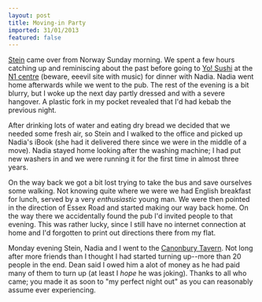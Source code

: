 ```yaml
---
layout: post
title: Moving-in Party
imported: 31/01/2013
featured: false
---
```


[Stein](http://www.sem-jacobsen.no/) came over from Norway Sunday morning. We spent a few
hours catching up and reminiscing about the past before going to [Yo!
Sushi](http://www.yosushi.com/) at the [N1 centre](http://www.n1islington.co.uk/) (beware,
eeevil site with music) for dinner with Nadia. Nadia went home afterwards while we went to
the pub. The rest of the evening is a bit blurry, but I woke up the next day partly
dressed and with a severe hangover. A plastic fork in my pocket revealed that I'd had
kebab the previous night.

After drinking lots of water and eating dry bread we decided that we needed some fresh
air, so Stein and I walked to the office and picked up Nadia's iBook (she had it delivered
there since we were in the middle of a move). Nadia stayed home looking after the washing
machine; I had put new washers in and we were running it for the first time in almost
three years.

On the way back we got a bit lost trying to take the bus and save ourselves some walking.
Not knowing quite where we were we had English breakfast for lunch, served by a very
*enthusiastic* young man. We were then pointed in the direction of Essex Road and started
making our way back home. On the way there we accidentally found the pub I'd invited
people to that evening. This was rather lucky, since I still have no internet connection
at home and I'd forgotten to print out directions there from my flat.

Monday evening Stein, Nadia and I went to the [Canonbury
Tavern](http://www.beerintheevening.com/pubs/s/31/3133/Canonbury/Canonbury_Place). Not
long after more friends than I thought I had started turning up--more than 20 people in
the end. Dean said I owed him a alot of money as he had paid many of them to turn up (at
least I *hope* he was joking). Thanks to all who came; you made it as soon to "my perfect
night out" as you can reasonably assume ever experiencing.

